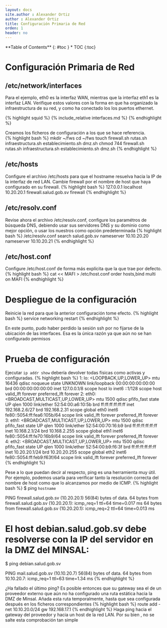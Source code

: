```yaml
---
layout: docs
site.author : Alexander Ortiz
author : Alexander Ortiz
title: Configuración Primaria de Red
orden: 1
header: no
---
```

<div class="panel radius" markdown="1">
**Table of Contents**
{: #toc }
*  TOC
{:toc}
</div>

# Configuración Primaria de Red

## /etc/network/interfaces
Para el ejemplo, eth0 es la interfaz WAN, mientras que la interfaz eth1 es la interfaz LAN. Verifique estos valores con la forma en que ha organizado la infraestructura de su red, y como ha conectado los los puertos ethernet.

{% highlight squid %}
{% include_relative interfaces.md %}
{% endhighlight %}

Creamos los ficheros de configuración a los que se hace referencia.  
{% highlight bash %}
mkdir ~/fws
cd ~/fws 
touch firewall.sh rutas.sh infraestructura.sh establecimiento.sh dmz.sh
chmod 744 firewall.sh rutas.sh infraestructura.sh establecimiento.sh dmz.sh
{% endhighlight %}

## /etc/hosts
Configure el archivo /etc/hosts para que el hostname resuelva hacia la IP de la interfaz de red LAN. 
Cambie firewall por el nombre de host que haya configurado en su firewall.
{% highlight bash %}
127.0.0.1   localhost
10.20.20.1  firewall.salud.gob.sv   firewall
{% endhighlight %}

## /etc/resolv.conf
Revise ahora el archivo /etc/resolv.conf, configure los paramétros de búsqueda DNS, debiendo usar sus servidores DNS y su dominio como mejor opción, o usar los nuestros como opción predeterminada
{% highlight bash %}
/etc/resolv.conf
search salud.gob.sv 
nameserver 10.10.20.20 
nameserver 10.10.20.21
{% endhighlight %}

## /etc/host.conf
Configure /etc/host.conf de forma más explícita que la que trae por defecto.
{% highlight bash %}
cat << MAFI > /etc/host.conf
order hosts,bind 
multi on 
MAFI
{% endhighlight %}

# Despliegue de la configuración
Reinicie la red para que la anterior configuración tome efecto.
{% highlight bash %}
service networking restart
{% endhighlight %}

En este punto, pudo haber perdido la sesión ssh por no fijarse de la ubicación de las interfaces. Esa es la única razón ya que aún no se han configurado permisos

# Prueba de configuración
Ejecutar `ip addr show` debería devolver todas físicas como activas y configuradas. 
{% highlight bash %}
1: lo: <LOOPBACK,UP,LOWER_UP> mtu 16436 qdisc noqueue state UNKNOWN 
    link/loopback 00:00:00:00:00:00 brd 00:00:00:00:00:00
    inet 127.0.0.1/8 scope host lo
    inet6 ::1/128 scope host 
       valid_lft forever preferred_lft forever
2: eth0: <BROADCAST,MULTICAST,UP,LOWER_UP> mtu 1500 qdisc pfifo_fast state UP qlen 1000
    link/ether 52:54:00:a6:10:5b brd ff:ff:ff:ff:ff:ff
    inet 192.168.2.6/27 brd 192.168.2.31 scope global eth0
    inet6 fe80::5054:ff:fea6:105b/64 scope link 
       valid_lft forever preferred_lft forever
3: eth1: <BROADCAST,MULTICAST,UP,LOWER_UP> mtu 1500 qdisc pfifo_fast state UP qlen 1000
    link/ether 52:54:00:70:16:b9 brd ff:ff:ff:ff:ff:ff
    inet 10.168.2.1/24 brd 10.168.2.255 scope global eth1
    inet6 fe80::5054:ff:fe70:16b9/64 scope link 
       valid_lft forever preferred_lft forever
4: eth2: <BROADCAST,MULTICAST,UP,LOWER_UP> mtu 1500 qdisc pfifo_fast state UP qlen 1000
    link/ether 52:54:00:b9:f6:3f brd ff:ff:ff:ff:ff:ff
    inet 10.20.20.1/24 brd 10.20.20.255 scope global eth2
    inet6 fe80::5054:ff:feb9:f63f/64 scope link 
       valid_lft forever preferred_lft forever
{% endhighlight %}

Pese a lo que puedan decir al respecto, ping es una herramienta muy útil. Por ejemplo, podemos usarla para verificar tanto la resolución correcta del nombre de host como que lo alcanzamos por medio de ICMP.
{% highlight bash %}
$ ping `hostname`

PING firewall.salud.gob.sv (10.20.20.1) 56(84) bytes of data.
64 bytes from firewall.salud.gob.sv (10.20.20.1): icmp_req=1 ttl=64 time=0.017 ms
64 bytes from firewall.salud.gob.sv (10.20.20.1): icmp_req=2 ttl=64 time=0.013 ms

# El host debian.salud.gob.sv debe resolverse con la IP del servidor en la DMZ del MINSAL:
$ ping debian.salud.gob.sv

PING mail.salud.gob.sv (10.10.20.7) 56(84) bytes of data. 
64 bytes from 10.10.20.7: icmp_req=1 ttl=63 time=1.34 ms
{% endhighlight %}

¿Ha fallado el último ping? Es posible entonces que su gateway sea el de un proveedor externo que aún no ha configurado una ruta estática hacia la DMZ de Minsal. Añada esta ruta temporalmente, hasta que sea configurada después en los ficheros correspondientes
{% highlight bash %}
route add -net 10.10.20.0/24 gw 192.168.17.1 
{% endhighlight %}
Haga ping hacia el gateway del proveedor y hacia un host de la red LAN. Por su bien , no se salte esta comprobación tan simple
